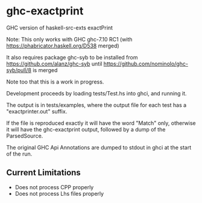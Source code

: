 ghc-exactprint
==============

GHC version of haskell-src-exts exactPrint

Note: This only works with GHC ghc-7.10 RC1 (with https://phabricator.haskell.org/D538 merged)

It also requires package ghc-syb to be installed from
https://github.com/alanz/ghc-syb until
https://github.com/nominolo/ghc-syb/pull/8 is merged

Note too that this is a work in progress.

Development proceeds by loading tests/Test.hs into ghci, and running
it.

The output is in tests/examples, where the output file for each test
has a "exactprinter.out" suffix.

If the file is reproduced exactly it will have the word "Match" only,
otherwise it will have the ghc-exactprint output, followed by a dump
of the ParsedSource.

The original GHC Api Annotations are dumped to stdout in ghci at the
start of the run.

Current Limitations
-------------------

* Does not process CPP properly
* Does not process Lhs files properly

